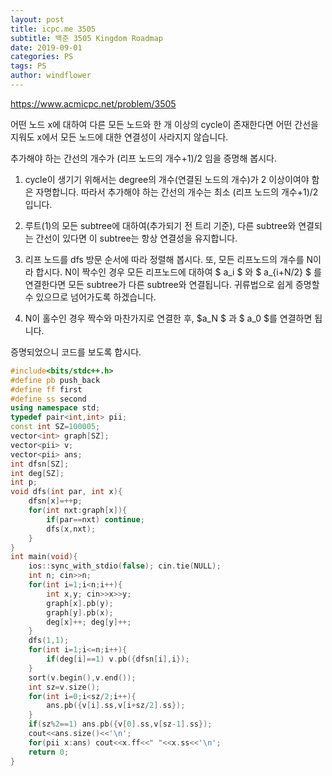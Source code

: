 ```yaml
---
layout: post
title: icpc.me 3505
subtitle: 백준 3505 Kingdom Roadmap
date: 2019-09-01
categories: PS
tags: PS
author: windflower
---
```


<https://www.acmicpc.net/problem/3505>

어떤 노드 x에 대하여 다른 모든 노드와 한 개 이상의 cycle이 존재한다면 어떤 간선을 지워도 x에서 모든 노드에 대한 연결성이 사라지지 않습니다.

추가해야 하는 간선의 개수가 (리프 노드의 개수+1)/2 임을 증명해 봅시다.

1. cycle이 생기기 위해서는 degree의 개수(연결된 노드의 개수)가 2 이상이여야 함은 자명합니다. 따라서 추가해야 하는 간선의 개수는 최소 (리프 노드의 개수+1)/2 입니다.

2. 루트(1)의 모든 subtree에 대하여(추가되기 전 트리 기준), 다른 subtree와 연결되는 간선이 있다면 이 subtree는 항상 연결성을 유지합니다.

3. 리프 노드를 dfs 방문 순서에 따라 정렬해 봅시다. 또, 모든 리프노드의 개수를 N이라 합시다. N이 짝수인 경우 모든 리프노드에 대하여 $ a_i $ 와 $ a_{i+N/2} $ 를 연결한다면 모든 subtree가 다른 subtree와 연결됩니다. 귀류법으로 쉽게 증명할 수 있으므로 넘어가도록 하겠습니다.

4. N이 홀수인 경우 짝수와 마찬가지로 연결한 후, $a_N $ 과 $ a_0 $를 연결하면 됩니다.

증명되었으니 코드를 보도록 합시다.

```cpp
#include<bits/stdc++.h>
#define pb push_back
#define ff first
#define ss second
using namespace std;
typedef pair<int,int> pii;
const int SZ=100005;
vector<int> graph[SZ];
vector<pii> v;
vector<pii> ans;
int dfsn[SZ];
int deg[SZ];
int p;
void dfs(int par, int x){
	dfsn[x]=++p;
	for(int nxt:graph[x]){
		if(par==nxt) continue;
		dfs(x,nxt);
	}
}
int main(void){
	ios::sync_with_stdio(false); cin.tie(NULL);
	int n; cin>>n;
	for(int i=1;i<n;i++){
		int x,y; cin>>x>>y;
		graph[x].pb(y);
		graph[y].pb(x);
		deg[x]++; deg[y]++;
	}
	dfs(1,1);
	for(int i=1;i<=n;i++){
		if(deg[i]==1) v.pb({dfsn[i],i});
	}
	sort(v.begin(),v.end());
	int sz=v.size();
	for(int i=0;i<sz/2;i++){
		ans.pb({v[i].ss,v[i+sz/2].ss});
	}
	if(sz%2==1) ans.pb({v[0].ss,v[sz-1].ss});
	cout<<ans.size()<<'\n';
	for(pii x:ans) cout<<x.ff<<" "<<x.ss<<'\n';
	return 0;
}
```
